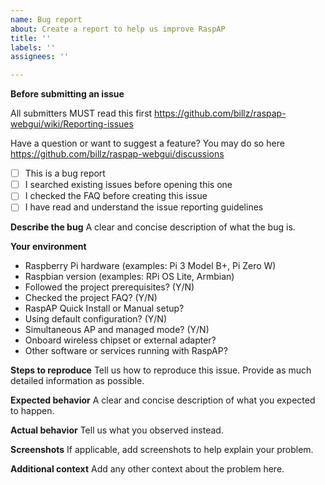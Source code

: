 ```yaml
---
name: Bug report
about: Create a report to help us improve RaspAP
title: ''
labels: ''
assignees: ''

---
```


**Before submitting an issue**

All submitters MUST read this first https://github.com/billz/raspap-webgui/wiki/Reporting-issues

Have a question or want to suggest a feature? You may do so here https://github.com/billz/raspap-webgui/discussions


* [ ] This is a bug report
* [ ] I searched existing issues before opening this one
* [ ] I checked the FAQ before creating this issue
* [ ] I have read and understand the issue reporting guidelines 

**Describe the bug**
A clear and concise description of what the bug is.

**Your environment**
* Raspberry Pi hardware (examples: Pi 3 Model B+, Pi Zero W)  
* Raspbian version (examples: RPi OS Lite, Armbian)
* Followed the project prerequisites? (Y/N)
* Checked the project FAQ? (Y/N)
* RaspAP Quick Install or Manual setup?
* Using default configuration? (Y/N)
* Simultaneous AP and managed mode? (Y/N)
* Onboard wireless chipset or external adapter? 
* Other software or services running with RaspAP?

**Steps to reproduce**
Tell us how to reproduce this issue. Provide as much detailed information as possible.

**Expected behavior**
A clear and concise description of what you expected to happen.

**Actual behavior**
Tell us what you observed instead.

**Screenshots**
If applicable, add screenshots to help explain your problem.

**Additional context**
Add any other context about the problem here.
